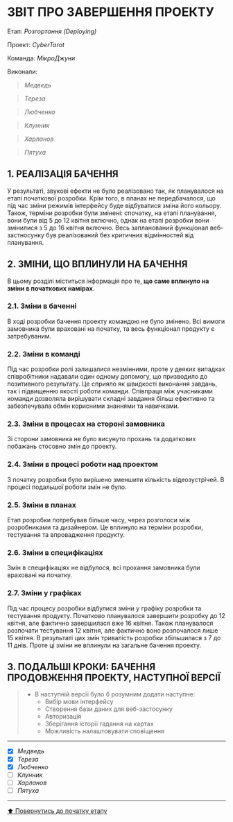 ﻿# ЗВІТ ПРО ЗАВЕРШЕННЯ ПРОЕКТУ

Етап: *Розгортання (Deploying)*

Проект: *CyberTarot*

Команда: *МікроДжуни*

Виконали:
>*Медведь*

>*Тереза*

>*Любченко*

>*Клунник*

>*Харланов*

>*Пятуха*

##  **1. РЕАЛІЗАЦІЯ БАЧЕННЯ**

У результаті, звукові ефекти не було реалізовано так, як планувалося на етапі початкової розробки. Крім того, в планах не передбачалося, що під час зміни режимів інтерфейсу буде відбуватися зміна його кольору. Також, терміни розробки були змінені: спочатку, на етапі планування, вони були від 5 до 12 квітня включно, однак на етапі розробки вони змінилися з 5 до 16 квітня включно. Весь запланований функціонал веб-застносунку був реалізований без критичних відмінностей від планування.

##  **2. ЗМІНИ, ЩО ВПЛИНУЛИ НА БАЧЕННЯ**
В цьому розділі міститься інформація про те, **що саме вплинуло на зміни в початкових намірах**. 

### **2.1. Зміни в баченні**

В ході розробки бачення проекту командою не було змінено. Всі вимоги замовника були враховані на початку, та весь функціонал продукту є затребуваним.

### **2.2. Зміни в команді**

Під час розробки ролі залишалися незмінними, проте у деяких випадках співробітники надавали один одному допомогу, що призводило до позитивного результату. Це сприяло як швидкості виконання завдань, так і підвищенню якості роботи команди. Співпраця між учасниками команди дозволяла вирішувати складні завдання більш ефективно та забезпечувала обмін корисними знаннями та навичками.

###  **2.3. Зміни в процесах на стороні замовника** 

Зі сторони замовника не було висунуто прохань та додаткових побажань стосовно змін до проекту.

###  **2.4. Зміни в процесі роботи над проектом**

З початку розробки було вирішено зменшити кількість відеозустрічей. В процесі подальшої роботи змін не було.

###  **2.5. Зміни в планах**

Етап розробки потребував більше часу, через розголоси між розробниками та дизайнером. Це вплинуло на терміни розробки, тестування та впровадження продукту.

###  **2.6. Зміни в специфікаціях**

Змін в специфікаціях не відбулося, всі прохання замовника були враховані на початку.

###  **2.7. Зміни у графіках**

Під час процесу розробки відбулися зміни у графіку розробки та тестування продукту. Початково планувалося завершити розробку до 12 квітня, але фактично завершилася вже 16 квітня. Також планувалося розпочати тестування 12 квітня, але фактично воно розпочалося лише 15 квітня. В результаті цих змін тривалість розробки збільшилася з 7 до 11 днів. Проте ці зміни не вплинули на загальне бачення проекту.

## **3. ПОДАЛЬШІ КРОКИ: БАЧЕННЯ ПРОДОВЖЕННЯ ПРОЕКТУ, НАСТУПНОЇ ВЕРСІЇ**

>- В наступній версії було б розумним додати наступне:
>   - Вибір мови інтерфейсу
>   - Створення бази даних для веб-застосунку
>   - Авторизація
>   - Зберігання історії гадання на картах
>   - Можливість налаштовувати сповіщення

---

- [x] *Медведь*
- [x] *Тереза*
- [x] *Любченко*
- [ ] *Клунник*
- [ ] *Харланов*
- [ ] *Пятуха*

---
[:arrow_up: Повернутись до початку етапу](/docs/5.Deploying/README.md)



